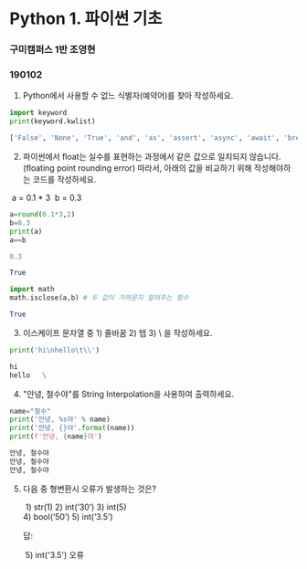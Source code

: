 # Python 1. 파이썬 기초

### 구미캠퍼스 1반 조영현

### 190102



1. Python에서 사용할 수 없느 식별자(예약어)를 찾아 작성하세요.

```python
import keyword
print(keyword.kwlist)
```

```python
['False', 'None', 'True', 'and', 'as', 'assert', 'async', 'await', 'break', 'class', 'continue', 'def', 'del', 'elif', 'else', 'except', 'finally', 'for', 'from', 'global', 'if', 'import', 'in', 'is', 'lambda', 'nonlocal', 'not', 'or', 'pass', 'raise', 'return', 'try', 'while', 'with', 'yield']
```



2. 파이썬에서 float는 실수를 표현하는 과정에서 같은 값으로 일치되지 않습니다. (floating point rounding error) 따라서, 아래의 값을 비교하기 위해 작성해야하는 코드를 작성하세요.

​							a = 0.1 * 3 
​							b = 0.3

```python
a=round(0.1*3,2)
b=0.3
print(a)
a==b
```

```python
0.3
```

```python
True
```

```python
import math
math.isclose(a,b) # 두 값이 가까운지 알려주는 함수
```

```python
True
```



3. 이스케이프 문자열 중 1) 줄바꿈 2) 탭 3) \ 을 작성하세요.

```python
print('hi\nhello\t\\')
```

```python
hi
hello	\
```



4. "안녕, 철수야"를 String Interpolation을 사용하여 출력하세요.

```python
name="철수"
print('안녕, %s야' % name)
print('안녕, {}야'.format(name))
print(f'안녕, {name}야')
```

```python
안녕, 철수야
안녕, 철수야
안녕, 철수야
```



5. 다음 중 형변환시 오류가 발생하는 것은?

   ​			1) str(1)      	2) int(‘30’) 		3) int(5)      
   ​			4) bool(‘50’) 	5) int(‘3.5’)

   답:

   ​	5) int('3.5') 오류

